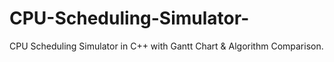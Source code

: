 # CPU-Scheduling-Simulator-
CPU Scheduling Simulator in C++ with Gantt Chart &amp; Algorithm Comparison.
